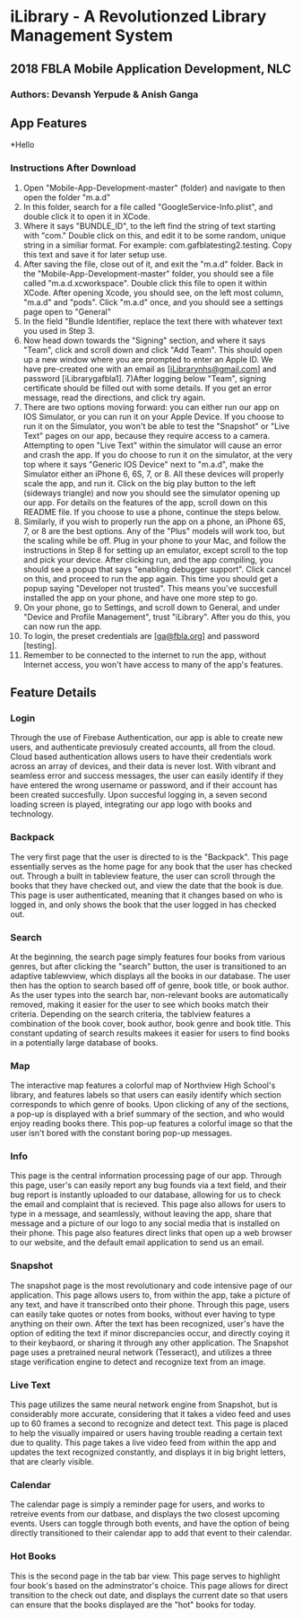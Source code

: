 # iLibrary - A Revolutionzed Library Management System

## 2018 FBLA Mobile Application Development, NLC

### Authors: Devansh Yerpude & Anish Ganga

## App Features

*Hello

### Instructions After Download

1) Open "Mobile-App-Development-master" (folder) and navigate to then open the folder "m.a.d"
2) In this folder, search for a file called "GoogleService-Info.plist", and double click it to open it in XCode. 
3) Where it says "BUNDLE_ID", to the left find the string of text starting with "com." Double click on this, and edit it to be some random, unique string in a similiar format. For example: com.gafblatesting2.testing. Copy this text and save it for later setup use. 
4) After saving the file, close out of it, and exit the "m.a.d" folder. Back in the "Mobile-App-Development-master" folder, you should see a file called "m.a.d.xcworkspace". Double click this file to open it within XCode. After opening Xcode, you should see, on the left most column, "m.a.d" and "pods". Click "m.a.d" once, and you should see a settings page open to "General" 
5) In the field "Bundle Identifier, replace the text there with whatever text you used in Step 3. 
6) Now head down towards the "Signing" section, and where it says "Team", click and scroll down and click "Add Team". This should open up a new window where you are prompted to enter an Apple ID. We have pre-created one with an email as [iLibrarynhs@gmail.com] and password [iLibrarygafbla1]. 
7)After logging below "Team", signing certificate should be filled out with some details. If you get an error message, read the directions, and click try again. 
8) There are two options moving forward: you can either run our app on IOS Simulator, or you can run it on your Apple Device. If you choose to run it on the Simulator, you won't be able to test the "Snapshot" or "Live Text" pages on our app, because they require access to a camera. Attempting to open "Live Text" within the simulator will cause an error and crash the app. If you do choose to run it on the simulator, at the very top where it says "Generic IOS Device" next to "m.a.d", make the Simulator either an iPhone 6, 6S, 7, or 8. All these devices will properly scale the app, and run it. Click on the big play button to the left (sideways triangle) and now you should see the simulator opening up our app. For details on the features of the app, scroll down on this README file. If you choose to use a phone, continue the steps below. 
9) Similarly, if you wish to properly run the app on a phone, an iPhone 6S, 7, or 8 are the best options. Any of the "Plus" models will work too, but the scaling while be off. Plug in your phone to your Mac, and follow the instructions in Step 8 for setting up an emulator, except scroll to the top and pick your device. After clicking run, and the app compiling, you should see a popup that says "enabling debugger support". Click cancel on this, and proceed to run the app again. This time you should get a popup saying "Developer not trusted". This means you've succesfull installed the app on your phone, and have one more step to go. 
10) On your phone, go to Settings, and scroll down to General, and under "Device and Profile Management", trust "iLibrary". After you do this, you can now run the app. 
11) To login, the preset credentials are [ga@fbla.org] and password [testing].
12) Remember to be connected to the internet to run the app, without Internet access, you won't have access to many of the app's features. 

## Feature Details

### Login

Through the use of Firebase Authentication, our app is able to create new users, and authenticate previosuly created accounts, all from the cloud. Cloud based authentication allows users to have their credentials work across an array of devices, and their data is never lost. With vibrant and seamless error and success messages, the user can easily identify if they have entered the wrong username or password, and if their account has been created succesfully. Upon succesful logging in, a seven second loading screen is played, integrating our app logo with books and technology. 

### Backpack 

The very first page that the user is directed to is the "Backpack". This page essentially serves as the home page for any book that the user has checked out. Through a built in tableview feature, the user can scroll through the books that they have checked out, and view the date that the book is due. This page is user authenticated, meaning that it changes based on who is logged in, and only shows the book that the user logged in has checked out. 

### Search 

At the beginning, the search page simply features four books from various genres, but after clicking the "search" button, the user is transitioned to an adaptive tablewview, which displays all the books in our database. The user then has the option to search based off of genre, book title, or book author. As the user types into the search bar, non-relevant books are automatically removed, making it easier for the user to see which books match their criteria. Depending on the search criteria, the tablview features a combination of the book cover, book author, book genre and book title. This constant updating of search results makees it easier for users to find books in a potentially large database of books. 

### Map

The interactive map features a colorful map of Northview High School's library, and features labels so that users can easily identify which section corresponds to which genre of books. Upon clicking of any of the sections, a pop-up is displayed with a brief summary of the section, and who would enjoy reading books there. This pop-up features a colorful image so that the user isn't bored with the constant boring pop-up messages. 

### Info

This page is the central information processing page of our app. Through this page, user's can easily report any bug founds via a text field, and their bug report is instantly uploaded to our database, allowing for us to check the email and complaint that is recieved. This page also allows for users to type in a message, and seamlessly, without leaving the app, share that message and a picture of our logo to any social media that is installed on their phone. This page also features direct links that open up a web browser to our website, and the default email application to send us an email. 

### Snapshot

The snapshot page is the most revolutionary and code intensive page of our application. This page allows users to, from within the app, take a picture of any text, and have it transcribed onto their phone. Through this page, users can easily take quotes or notes from books, without ever having to type anything on their own. After the text has been recognized, user's have the option of editing the text if minor discrepancies occur, and directly coying it to their keybaord, or sharing it through any other application. The Snapshot page uses a pretrained neural network (Tesseract), and utilizes a three stage verification engine to detect and recognize text from an image. 

### Live Text

This page utilizes the same neural network engine from Snapshot, but is considerably more accurate, considering that it takes a video feed and uses up to 60 frames a second to recognize and detect text. This page is placed to help the visually impaired or users  having trouble reading a certain text due to quality. This page takes a live video feed from within the app and updates the text recognized constantly, and displays it in big bright letters, that are clearly visible. 

### Calendar

The calendar page is simply a reminder page for users, and works to retreive events from our datbase, and displays the two closest upcoming events. Users can toggle through both events, and have the option of being directly transitioned to their calendar app to add that event to their calendar. 

### Hot Books

This is the second page in the tab bar view. This page serves to highlight four book's based on the adminstrator's choice. This page allows for direct transition to the check out date, and displays the current date so that users can ensure that the books displayed are the "hot" books for today. 
